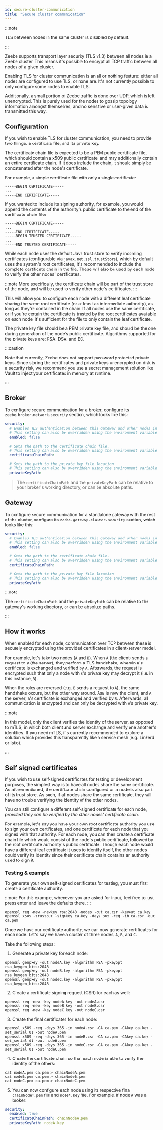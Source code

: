 ```yaml
---
id: secure-cluster-communication
title: "Secure cluster communication"
---
```


:::note

TLS between nodes in the same cluster is disabled by default.

:::

Zeebe supports transport layer security (TLS v1.3) between all nodes in a Zeebe cluster. This means it's possible to encrypt all TCP traffic between all nodes of a given cluster.

Enabling TLS for cluster communication is an all or nothing feature: either all nodes are configured to use TLS, or none are. It's not currently possible to only configure some nodes to enable TLS.

Additionally, a small portion of Zeebe traffic is done over UDP, which is left unencrypted. This is purely used for the nodes to gossip topology information amongst themselves, and no sensitive or user-given data is transmitted this way.

## Configuration

If you wish to enable TLS for cluster communication, you need to provide two things: a certificate file, and its private key.

The certificate chain file is expected to be a PEM public certificate file, which should contain a x509 public certificate, and may additionally contain an entire certificate chain. If it does include the chain, it should simply be concatenated after the node's certificate.

For example, a simple certificate file with only a single certificate:

```
-----BEGIN CERTIFICATE-----
...
-----END CERTIFICATE-----
```

If you wanted to include its signing authority, for example, you would append the contents of the authority's public certificate to the end of the certificate chain file:

```
-----BEGIN CERTIFICATE-----
...
-----END CERTIFICATE-----
-----BEGIN TRUSTED CERTIFICATE-----
...
-----END TRUSTED CERTIFICATE-----
```

While each node uses the default Java trust store to verify incoming certificates (configurable via `javax.net.ssl.trustStore`), which by default uses the system's root certificates, it's recommended to include the complete certificate chain in the file. These will also be used by each node to verify the other nodes' certificates.

:::note
More specifically, the certificate chain will be part of the trust store of the node, and will be used to verify other node's certificates.
:::

This will allow you to configure each node with a different leaf certificate sharing the same root certificate (or at least an intermediate authority), as long as they're contained in the chain. If all nodes use the same certificate, or if you're certain the certificate is trusted by the root certificates available on each node, it's sufficient for the file to only contain the leaf certificate.

The private key file should be a PEM private key file, and should be the one during generation of the node's public certificate. Algorithms supported for the private keys are: RSA, DSA, and EC.

:::caution

Note that currently, Zeebe does not support password protected private keys. Since storing the certificates and private keys unencrypted on disk is a security risk, we recommend you use a secret management solution like Vault to inject your certificates in memory at runtime.

:::

## Broker

To configure secure communication for a broker, configure its `zeebe.broker.network.security` section, which looks like this:

```yaml
security:
  # Enables TLS authentication between this gateway and other nodes in the cluster
  # This setting can also be overridden using the environment variable ZEEBE_BROKER_NETWORK_SECURITY_ENABLED.
  enabled: false

  # Sets the path to the certificate chain file.
  # This setting can also be overridden using the environment variable ZEEBE_BROKER_NETWORK_SECURITY_CERTIFICATECHAINPATH.
  certificateChainPath:

  # Sets the path to the private key file location
  # This setting can also be overridden using the environment variable ZEEBE_BROKER_NETWORK_SECURITY_PRIVATEKEYPATH.
  privateKeyPath:
```

> The `certificateChainPath` and the `privateKeyPath` can be relative to your broker's working directory, or can be absolute paths.

## Gateway

To configure secure communication for a standalone gateway with the rest of the cluster, configure its `zeebe.gateway.cluster.security` section, which looks like this:

```yaml
security:
  # Enables TLS authentication between this gateway and other nodes in the cluster
  # This setting can also be overridden using the environment variable ZEEBE_GATEWAY_CLUSTER_SECURITY_ENABLED.
  enabled: false

  # Sets the path to the certificate chain file.
  # This setting can also be overridden using the environment variable ZEEBE_GATEWAY_CLUSTER_SECURITY_CERTIFICATECHAINPATH.
  certificateChainPath:

  # Sets the path to the private key file location
  # This setting can also be overridden using the environment variable ZEEBE_GATEWAY_CLUSTER_SECURITY_PRIVATEKEYPATH.
  privateKeyPath:
```

:::note

The `certificateChainPath` and the `privateKeyPath` can be relative to the gateway's working directory, or can be absolute paths.

:::

## How it works

When enabled for each node, communication over TCP between these is securely encrypted using the provided certificates in a client-server model.

For example, let's take two nodes (`A` and `B`). When `A` (the client) sends a request to `B` (the server), they perform a TLS handshake, wherein `B`'s certificate is exchanged and verified by `A`. Afterwards, the request is encrypted such that only a node with `B`'s private key may decrypt it (i.e. in this instance, `B`).

When the roles are reversed (e.g. `B` sends a request to `A`), the same handshake occurs, but the other way around. As`B` is now the client, and `A` the server, `A`'s certificate is exchanged and verified by `B`. Afterwards, all communication is encrypted and can only be decrypted with `A`'s private key.

:::note

In this model, only the client verifies the identity of the server, as opposed to mTLS, in which both client and server exchange and verify one another's identities. If you need mTLS, it's currently recommended to explore a solution which provides this transparently like a service mesh (e.g. Linkerd or Istio).

:::

## Self signed certificates

If you wish to use self-signed certificates for testing or development purposes, the simplest way is to have all nodes share the same certificate. As aforementioned, the certificate chain configured on a node is also part of its trust store. As such, if all nodes share the same certificate, they will have no trouble verifying the identity of the other nodes.

You can still configure a different self-signed certificate for each node, _provided they can be verified by the other nodes' certificate chain_.

For example, let's say you have your own root certificate authority you use to sign your own certificates, and one certificate for each node that you signed with that authority. For each node, you can then create a certificate chain file which would consist of the node's public certificate, followed by the root certificate authority's public certificate. Though each node would have a different leaf certificate it uses to identify itself, the other nodes could verify its identity since their certificate chain contains an authority used to sign it.

### Testing & example

To generate your own self-signed certificates for testing, you must first create a certificate authority.

:::note
For this example, whenever you are asked for input, feel free to just press enter and leave the defaults there.
:::

```shell
openssl req -new -newkey rsa:2048 -nodes -out ca.csr -keyout ca.key
openssl x509 -trustout -signkey ca.key -days 365 -req -in ca.csr -out ca.pem
```

Once we have our certificate authority, we can now generate certificates for each node. Let's say we have a cluster of three nodes, `A`, `B`, and `C`.

Take the following steps:

1. Generate a private key for each node:

```shell
openssl genpkey -out nodeA.key -algorithm RSA -pkeyopt rsa_keygen_bits:2048
openssl genpkey -out nodeB.key -algorithm RSA -pkeyopt rsa_keygen_bits:2048
openssl genpkey -out nodeC.key -algorithm RSA -pkeyopt rsa_keygen_bits:2048
```

2. Create a certificate signing request (CSR) for each as well:

```shell
openssl req -new -key nodeA.key -out nodeA.csr
openssl req -new -key nodeB.key -out nodeB.csr
openssl req -new -key nodeC.key -out nodeC.csr
```

3. Create the final certificates for each node:

```shell
openssl x509 -req -days 365 -in nodeA.csr -CA ca.pem -CAkey ca.key -set_serial 01 -out nodeA.pem
openssl x509 -req -days 365 -in nodeB.csr -CA ca.pem -CAkey ca.key -set_serial 01 -out nodeB.pem
openssl x509 -req -days 365 -in nodeC.csr -CA ca.pem -CAkey ca.key -set_serial 01 -out nodeC.pem
```

4. Create the certificate chain so that each node is able to verify the identity of the others:

```shell
cat nodeA.pem ca.pem > chainNodeA.pem
cat nodeB.pem ca.pem > chainNodeB.pem
cat nodeC.pem ca.pem > chainNodeC.pem
```

5. You can now configure each node using its respective final `chainNode*.pem` file and `node*.key` file. For example, if node `A` was a broker:

```yaml
security:
  enabled: true
  certificateChainPath: chainNodeA.pem
  privateKeyPath: nodeA.key
```

